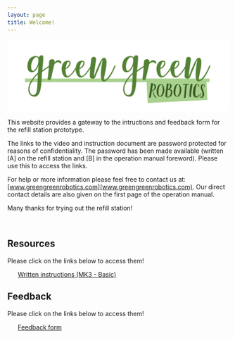 ```yaml
---
layout: page
title: Welcome!
---
```


[![logoPicture](images/green_green_robotics_logo_v1.png)](www.greengreenrobotics.com)


This website provides a gateway to the intructions and feedback form for the refill station prototype.

The links to the video and instruction document are password protected for reasons of confidentiality. The password has been made available (written [A] on the refill station and [B] in the operation manual foreword). Please use this to access the links.

For help or more information please feel free to contact us at: [www.greengreenrobotics.com](www.greengreenrobotics.com). Our direct contact details are also given on the first page of the operation manual.

Many thanks for trying out the refill station!

<!--Comment: Paragrpah spacing-->

<br>

<div id="resourcesPanel" class="container p-3 my-3 bg-primary">
<h2>Resources</h2> 
  <p>Please click on the links below to access them!</p>
<ul class="list-group">
  <a href="https://jstrieb.github.io/link-lock/#eyJ2IjoiMC4wLjEiLCJlIjoiZUs4M25XNDYyQW5leFpnbVRtQmZhWTRXZytRT0ZaRlpnWGJ0OWtJYjlMN2gyaHN6MEtWRTJOWW1zUklvdFQ0OFRWTVZhWVhPTVRmNklPLzJzVXVVdXMrdHl2Ukx5VGU1VWhaQWdWdHZaNmNETlVHOWcvOE9sSEdHQWxHR2RZdTVrdmc9IiwiaCI6IlBhc3N3b3JkIGlzIHByb3ZpZGVkIG9uIHJlZmlsbCBzdGF0aW9uIGFuZCBpbiBvcGVyYXRpb24gbWFudWFsIiwiaSI6IkpFcTVpSk5IVXVIOVdjZ0UifQ==" target="_blank" class="list-group-item list-group-item-action">Written instructions (MK3 - Basic)</a>
</ul>
</div>

<div id="resourcesPanel" class="container p-3 my-3 bg-primary">
<h2>Feedback</h2> 
  <p>Please click on the links below to access them!</p>
<ul class="list-group">
  <a href="https://forms.gle/fnGcoFX5Y7wbEVjX7" target="_blank" class="list-group-item list-group-item-action">Feedback form</a>
</ul>
</div>


<!--Comment: Paragrpah spacing-->
<br>
<br>
